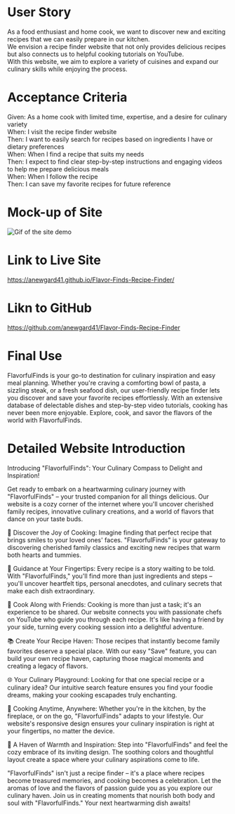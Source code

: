 # User Story

As a food enthusiast and home cook, we want to discover new and exciting recipes that we can easily prepare in our kitchen. </br>
We envision a recipe finder website that not only provides delicious recipes but also connects us to helpful cooking tutorials on YouTube. </br>
With this website, we aim to explore a variety of cuisines and expand our culinary skills while enjoying the process. </br>

# Acceptance Criteria

Given: As a home cook with limited time, expertise, and a desire for culinary variety </br>
When: I visit the recipe finder website </br>
Then: I want to easily search for recipes based on ingredients I have or dietary preferences </br>
When: When I find a recipe that suits my needs </br>
Then: I expect to find clear step-by-step instructions and engaging videos to help me prepare delicious meals </br>
When: When I follow the recipe </br>
Then: I can save my favorite recipes for future reference </br>

# Mock-up of Site

![Gif of the site demo](./assets/images/Recipe%20Finder.gif)

# Link to Live Site

https://anewgard41.github.io/Flavor-Finds-Recipe-Finder/

# Likn to GitHub

https://github.com/anewgard41/Flavor-Finds-Recipe-Finder

# Final Use

FlavorfulFinds is your go-to destination for culinary inspiration and easy meal planning. Whether you're craving a comforting bowl of pasta, a sizzling steak, or a fresh seafood dish, our user-friendly recipe finder lets you discover and save your favorite recipes effortlessly. With an extensive database of delectable dishes and step-by-step video tutorials, cooking has never been more enjoyable. Explore, cook, and savor the flavors of the world with FlavorfulFinds.

# Detailed Website Introduction

Introducing "FlavorfulFinds": Your Culinary Compass to Delight and Inspiration!

Get ready to embark on a heartwarming culinary journey with "FlavorfulFinds" – your trusted companion for all things delicious. Our website is a cozy corner of the internet where you'll uncover cherished family recipes, innovative culinary creations, and a world of flavors that dance on your taste buds.

🍳 Discover the Joy of Cooking:
Imagine finding that perfect recipe that brings smiles to your loved ones' faces. "FlavorfulFinds" is your gateway to discovering cherished family classics and exciting new recipes that warm both hearts and tummies.

📜 Guidance at Your Fingertips:
Every recipe is a story waiting to be told. With "FlavorfulFinds," you'll find more than just ingredients and steps – you'll uncover heartfelt tips, personal anecdotes, and culinary secrets that make each dish extraordinary.

🎥 Cook Along with Friends:
Cooking is more than just a task; it's an experience to be shared. Our website connects you with passionate chefs on YouTube who guide you through each recipe. It's like having a friend by your side, turning every cooking session into a delightful adventure.

📚 Create Your Recipe Haven:
Those recipes that instantly become family favorites deserve a special place. With our easy "Save" feature, you can build your own recipe haven, capturing those magical moments and creating a legacy of flavors.

🌐 Your Culinary Playground:
Looking for that one special recipe or a culinary idea? Our intuitive search feature ensures you find your foodie dreams, making your cooking escapades truly enchanting.

📱 Cooking Anytime, Anywhere:
Whether you're in the kitchen, by the fireplace, or on the go, "FlavorfulFinds" adapts to your lifestyle. Our website's responsive design ensures your culinary inspiration is right at your fingertips, no matter the device.

🎨 A Haven of Warmth and Inspiration:
Step into "FlavorfulFinds" and feel the cozy embrace of its inviting design. The soothing colors and thoughtful layout create a space where your culinary aspirations come to life.

"FlavorfulFinds" isn't just a recipe finder – it's a place where recipes become treasured memories, and cooking becomes a celebration. Let the aromas of love and the flavors of passion guide you as you explore our culinary haven. Join us in creating moments that nourish both body and soul with "FlavorfulFinds." Your next heartwarming dish awaits!
